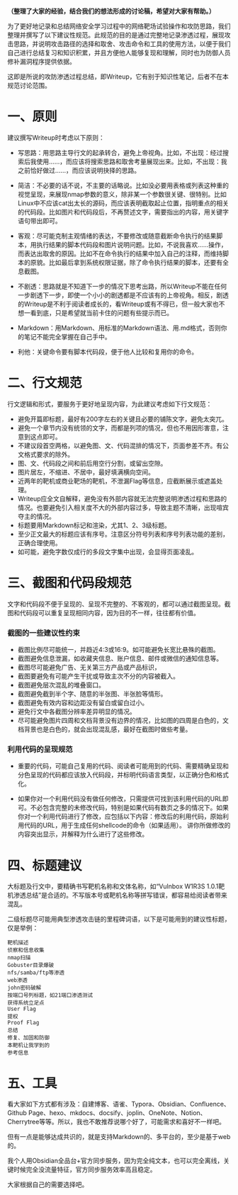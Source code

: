 

**（整理了大家的经验，结合我们的想法形成的讨论稿，希望对大家有帮助。）**

为了更好地记录和总结网络安全学习过程中的网络靶场试验操作和攻防思路，我们整理并撰写了以下建议性规范。此规范的目的是通过完整地记录渗透过程，展现攻击思路，并说明攻击路径的选择和取舍、攻击命令和工具的使用方法，以便于我们自己进行总结复习和知识积累，并且方便他人能够复现和理解，同时也为防御人员修补漏洞程序提供依据。

这即是所说的攻防渗透过程总结，即Writeup，它有别于知识性笔记，后者不在本规范讨论范围。

# 一、原则

建议撰写Writeup时考虑以下原则：

- 写思路：用思路主导行文的起承转合，避免上帝视角。比如，不出现：经过搜索后我使用......，而应该将搜索思路和取舍考量展现出来。比如，不出现：我之前恰好做过......，而应该说明抉择的思路。

- 简洁：不必要的话不说，不主要的话略说。比如没必要用表格或列表这种重的视觉呈现，来展现nmap参数的意义，除非某一个参数很关键、很特别。比如Linux中不应该cat出太长的源码，而应该表明截取起止位置，指明重点的相关的代码段。比如图片和代码段后，不再赘述文字，需要指出的内容，用关键字语句带出即可。

- 客观：尽可能克制主观情绪的表达，不要修改或随意截断命令执行的结果脚本，用执行结果的脚本代码段和图片说明问题。比如，不说我喜欢......操作，而表达出取舍的原因。比如不在命令执行的结果中加入自己的注释，而维持脚本的原貌。比如最后拿到系统权限证据，除了命令执行结果的脚本，还要有全息截图。

- 不剧透：思路就是不知道下一步的情况下思考出路，所以Writeup不能在任何一步剧透下一步，即使一个小小的剧透都是不应该有的上帝视角。相反，剧透的Writeup是不利于阅读者成长的，看Writeup或有不得已，但一般大家也不想一看到底，只是希望就当前卡住的问题有些提示而已。

- Markdown：用Markdown、用标准的Markdown语法、用.md格式，否则你的笔记不能完全掌握在自己手中。

- 利他：关键命令要有脚本代码段，便于他人比较和复用你的命令。

# 二、行文规范

行文逻辑和形式，要服务于更好地呈现内容，为此建议考虑如下行文规范：

- 避免开篇即标题，最好有200字左右的关键且必要的铺陈文字，避免太突兀。
- 避免一个章节内没有统领的文字，而都是列项的情况，但也不用因形害意，注意到这点即可。
- 不建议段首空两格，以避免图、文、代码混排的情况下，页面参差不齐。有公文格式要求的除外。
- 图、文、代码段之间和前后用空行分割，或留出空隙。
- 图片居左，不缩进、不居中，最好填满横向空间。
- 近两年的靶机或商业靶场的靶机，不泄漏Flag等信息，应截断展示或遮盖处理。
- Writeup应全文自解释，避免没有外部内容就无法完整说明渗透过程和思路的情况。也要避免引入相关度不大的外部内容过多，导致主题不清晰，出现喧宾夺主的情况。
- 标题要用Markdown标记和渲染，尤其1、2、3级标题。
- 至少正文最大的标题应该有序号。注意区分符号列表和序号列表功能的差别，正确合理使用。
- 如可能，避免字数仅成行的多段文字集中出现，会显得页面凌乱。

# 三、截图和代码段规范

文字和代码段不便于呈现的、呈现不完整的、不客观的，都可以通过截图呈现。截图和代码段可以重复呈现相同内容，因为目的不一样，往往都有价值。

### 截图的一些建议性约束

- 截图比例尽可能统一，并趋近4:3或16:9。如可能避免长宽比悬殊的截图。
- 截图避免信息泄漏，如收藏夹信息、账户信息、邮件或微信的通知信息等。
- 截图尽可能避免广告、无关第三方产品或产品标识，
- 截图要避免有可能产生干扰或导致主次不分的内容被截入。
- 截图避免层次混乱的堆叠窗口。
- 截图避免截到半个字、随意的半张图、半张脸等情形。
- 截图避免有效内容和边距没有留白或留白过小。
- 避免行文中各截图分辨率差异明显的情况。
- 尽可能避免图片四周和文档背景没有边界的情况，比如图的四周是白色的，文档背景也是白色的，就会出现混乱感，最好在截图时做些考量。

### 利用代码的呈现规范

- 重要的代码，可能自己复用的代码、阅读者可能用到的代码、需要精确呈现和分色呈现的代码都应该放入代码段，并标明代码语言类型，以正确分色和格式化。

- 如果你对一个利用代码没有做任何修改，只需提供可找到该利用代码的URL即可。不必包含完整的未修改代码，特别是如果代码有数页之多的情况下。如果你对一个利用代码进行了修改，应包括以下内容：修改后的利用代码，原始利用代码的URL，用于生成任何shellcode的命令（如果适用）。 讲你所做修改的内容突出显示，并解释为什么进行了这些修改。

# 四、标题建议

大标题及行文中，要精确书写靶机名称和文体名称，如“Vulnbox W1R3S 1.0.1靶机渗透总结”是合适的。不写版本号或靶机名称等拼写错误，都容易给阅读者带来混乱。

二级标题尽可能用典型渗透攻击链的里程碑词语，以下是可能用到的建议性标题，仅是举例：

```
靶机描述
侦察和信息收集
nmap扫描
Gobuster目录爆破
nfs/samba/ftp等渗透
web渗透
john密码破解
按端口号列标题，如21端口渗透测试
获得系统立足点
User Flag
提权
Proof Flag
总结
修复、加固和防御
本靶机让我学到的
参考信息
```

# 五、工具

看大家如下方式都有涉及：自建博客、语雀、Typora、Obsidian、Confluence、Github Page、hexo、mkdocs、docsify、joplin、OneNote、Notion、Cherrytree等等。所以，我也不敢推荐说哪个好了，可能需求和喜好不一样吧。

但有一点是能够达成共识的，就是支持Markdown的、多平台的，至少是基于web的。

我个人用Obsidian全品台+官方同步服务，因为完全纯文本，也可以完全离线，关键时候完全没流量特征，官方同步服务效率高且稳定。

大家根据自己的需要选择吧。

